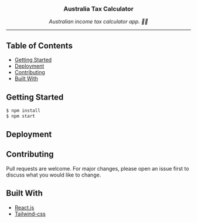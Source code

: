 <div align="center">
  <p>
    <h3> Australia Tax Calculator </h2>
  </p>
  <p>
    <i>Australian income tax calculator app. 🧾💵</i>
  </p>
</div>

---

## Table of Contents

- [Getting Started](##Getting%20Started)
- [Deployment](##Deployment)
- [Contributing](##Contributing)
- [Built With](##Built%20With)

## Getting Started

```javascript
$ npm install
$ npm start
```

## Deployment

## Contributing

Pull requests are welcome. For major changes, please open an issue first to discuss what you would like to change.

## Built With

- [React.js](https://reactjs.org/)
- [Tailwind-css](https://tailwindcss.com/)
